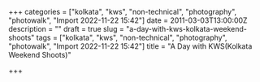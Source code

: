 +++
categories = ["kolkata", "kws", "non-technical", "photography", "photowalk", "Import 2022-11-22 15:42"]
date = 2011-03-03T13:00:00Z
description = ""
draft = true
slug = "a-day-with-kws-kolkata-weekend-shoots"
tags = ["kolkata", "kws", "non-technical", "photography", "photowalk", "Import 2022-11-22 15:42"]
title = "A Day with KWS(Kolkata Weekend Shoots)"

+++




